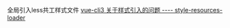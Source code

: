  全局引入less共工样式文件 [vue-cli3 关于样式引入的问题 ---- style-resources-loader](https://www.cnblogs.com/jjjjyyyy/p/10955025.html)

